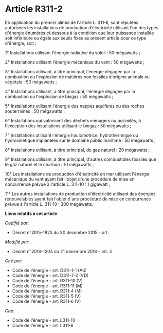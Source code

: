 # Article R311-2

En application du premier alinéa de l'article L. 311-6, sont réputées autorisées les installations de production
d'électricité utilisant l'un des types d'énergie énumérés ci-dessous à la condition que leur puissance installée soit
inférieure ou égale aux seuils fixés au présent article pour ce type d'énergie, soit : 

1° Installations utilisant l'énergie radiative du soleil : 50 mégawatts ; 

2° Installations utilisant l'énergie mécanique du vent : 50 mégawatts ; 

3° Installations utilisant, à titre principal, l'énergie dégagée par la combustion ou l'explosion de matières non fossiles
d'origine animale ou végétale : 50 mégawatts ; 

4° Installations utilisant, à titre principal, l'énergie dégagée par la combustion ou l'explosion de biogaz : 50 mégawatts ; 

5° Installations utilisant l'énergie des nappes aquifères ou des roches souterraines : 50 mégawatts ; 

6° Installations qui valorisent des déchets ménagers ou assimilés, à l'exception des installations utilisant le biogaz : 50
mégawatts ; 

7° Installations utilisant l'énergie houlomotrice, hydrothermique ou hydrocinétique implantées sur le domaine public
maritime : 50 mégawatts ; 

8° Installations utilisant, à titre principal, du gaz naturel : 20 mégawatts ; 

9° Installations utilisant, à titre principal, d'autres combustibles fossiles que le gaz naturel et le charbon : 10
mégawatts ; 

10° Les installations de production d'électricité en mer utilisant l'énergie mécanique du vent ayant fait l'objet d'une
procédure de mise en concurrence prévue à l'article L. 311-10 : 1 gigawatt ; 

11° Les autres installations de production d'électricité utilisant des énergies renouvelables ayant fait l'objet d'une
procédure de mise en concurrence prévue à l'article L. 311-10 : 300 mégawatts.

**Liens relatifs à cet article**

_Codifié par_:

  - Décret n°2015-1823 du 30 décembre 2015 - art.

_Modifié par_:

  - Décret n°2018-1204 du 21 décembre 2018 - art. 4

_Cité par_:

  - Code de l'énergie - art. D311-1-1 (Ab)
  - Code de l'énergie - art. D311-7-2 (VD)
  - Code de l'énergie - art. R311-10 (V)
  - Code de l'énergie - art. R311-11 (M)
  - Code de l'énergie - art. R311-4 (M)
  - Code de l'énergie - art. R311-5 (V)
  - Code de l'énergie - art. R311-6 (V)

_Cite_:

  - Code de l'énergie - art. L311-10
  - Code de l'énergie - art. L311-6
